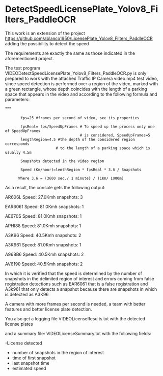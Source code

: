 # DetectSpeedLicensePlate_Yolov8_Filters_PaddleOCR
This work is an extension of the project https://github.com/ablanco1950/LicensePlate_Yolov8_Filters_PaddleOCR adding the possibility to detect the speed

The requirements are exactly the same as those indicated in the aforementioned project.

The test program VIDEODetectSpeedLicensePlate_Yolov8_Filters_PaddleOCR.py is only prepared to work with the attached Traffic IP Camera video.mp4 test video, since speed detection is performed over a region of the video, marked with a green rectangle, whose depth coincides with the length of a parking space that appears in the video and according to the following formula and parameters:

"""
          
         
           fps=25 #frames per second of video, see its properties

           fpsReal= fps/SpeedUpFrames # To speed up the process only one of SpeedUpFrames
                                      # is considered, SpeedUpFrames=5
           lengthRegion=4.5 #the depth of the considered region corresponds
                           # to the length of a parking space which is usually 4.5m

           Snapshots detected in the video region

           Speed (Km/hour)=lenthRegion * fpsReal * 3.6 / Snapshots

          Where 3.6 = (3600 sec./ 1 minute) / (1Km/ 1000m)

As a result, the console gets the following output:

AR606L Speed: 27.0Kmh snapshots: 3

EAR6061 Speed: 81.0Kmh snapshots: 1

AE670S Speed: 81.0Kmh snapshots: 1

APHI88 Speed: 81.0Kmh snapshots: 1

A3K96 Speed: 40.5Kmh snapshots: 2

A3K961 Speed: 81.0Kmh snapshots: 1

A968B6 Speed: 40.5Kmh snapshots: 2

AV6190 Speed: 40.5Kmh snapshots: 2


In which it is verified that the speed is determined by the number of snapshots in the delimited region of interest and errors coming from false registration detections such as EAR6061 that is a false registration and A3k961 that only detects a snapshot because there are snapshots in which is detected as A3K96

A camera with more frames per second is needed, a team with better features and better license plate detection.

You also get a logging file VIDEOLicenseResults.txt with the detected license plates

and a summary file: VIDEOLicenseSummary.txt with the following fields:

-License detected
- number of snapshots in the region of interest
- time of first snapshot
- last snapshot time
- estimated speed
